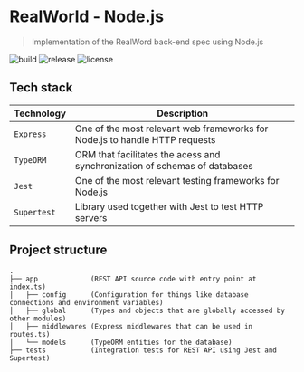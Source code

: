 # RealWorld - Node.js

> Implementation of the RealWord back-end spec using Node.js

![build](https://img.shields.io/github/actions/workflow/status/willpinha/realworld-node/node.js.yml?logo=github)
![release](https://img.shields.io/github/v/release/willpinha/realworld-node?include_prereleases)
![license](https://img.shields.io/github/license/willpinha/realworld-node)

## Tech stack

|Technology|Description|
|--|--|
|`Express`|One of the most relevant web frameworks for Node.js to handle HTTP requests|
|`TypeORM`|ORM that facilitates the acess and synchronization of schemas of databases|
|`Jest`|One of the most relevant testing frameworks for Node.js|
|`Supertest`|Library used together with Jest to test HTTP servers|

## Project structure

```
.
├── app             (REST API source code with entry point at index.ts)
│   ├── config      (Configuration for things like database connections and environment variables)
│   ├── global      (Types and objects that are globally accessed by other modules)
│   ├── middlewares (Express middlewares that can be used in routes.ts)
│   └── models      (TypeORM entities for the database)
├── tests           (Integration tests for REST API using Jest and Supertest)
```
